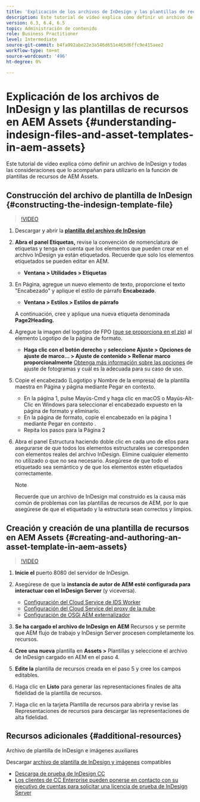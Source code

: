 ```yaml
---
title: 'Explicación de los archivos de InDesign y las plantillas de recursos en AEM Assets '
description: Este tutorial de vídeo explica cómo definir un archivo de InDesign y todas las consideraciones que lo acompañan para utilizarlo en la función de plantillas de recursos de AEM Assets.
version: 6.3, 6.4, 6.5
topic: Administración de contenido
role: Business Practitioner
level: Intermediate
source-git-commit: b4fa992abe22e3a546d651e465d6ffc9e415aee2
workflow-type: tm+mt
source-wordcount: '496'
ht-degree: 0%

---
```



# Explicación de los archivos de InDesign y las plantillas de recursos en AEM Assets {#understanding-indesign-files-and-asset-templates-in-aem-assets}

Este tutorial de vídeo explica cómo definir un archivo de InDesign y todas las consideraciones que lo acompañan para utilizarlo en la función de plantillas de recursos de AEM Assets.

## Construcción del archivo de plantilla de InDesign {#constructing-the-indesign-template-file}

>[!VIDEO](https://video.tv.adobe.com/v/19293/?quality=9&learn=on)

1. Descargar y abrir la [**plantilla del archivo de InDesign**](assets/asset-templates-tutorial-video--supporting-files.zip)
2. **Abra el panel Etiquetas,** revise la convención de nomenclatura de etiquetas y tenga en cuenta que los elementos que pueden crear en el archivo InDesign ya están etiquetados. Recuerde que solo los elementos etiquetados se pueden editar en AEM.

   * **Ventana > Utilidades > Etiquetas**

3. En Página, agregue un nuevo elemento de texto, proporcione el texto &quot;Encabezado&quot; y aplique el estilo de párrafo **Encabezado**.

   * **Ventana > Estilos > Estilos de párrafo**

   A continuación, cree y aplique una nueva etiqueta denominada **Page2Heading.**

4. Agregue la imagen del logotipo de FPO ([que se proporciona en el zip](assets/asset-templates-tutorial-video--supporting-files.zip)) al elemento Logotipo de la página de formato.

   * **Haga clic con el botón derecho** y **seleccione Ajuste > Opciones de ajuste de marco... > Ajuste de contenido > Rellenar marco proporcionalmente**
   [Obtenga más información sobre las opciones](https://helpx.adobe.com/indesign/using/frames-objects.html#fitting_objects_to_frames) de ajuste de fotogramas y cuál es la adecuada para su caso de uso.

5. Copie el encabezado (Logotipo y Nombre de la empresa) de la plantilla maestra en Página y página mediante Pegar en contexto.

   * En la página 1, pulse Mayús-Cmd y haga clic en macOS o Mayús-Alt-Clic en Windows para seleccionar el encabezado expuesto en la página de formato y eliminarlo.
   * En la página de formato, copie el encabezado en la página 1 mediante Pegar en contexto .
   * Repita los pasos para la Página 2

6. Abra el panel Estructura haciendo doble clic en cada uno de ellos para asegurarse de que todos los elementos estructurales se corresponden con elementos reales del archivo InDesign. Elimine cualquier elemento no utilizado o que no sea necesario. Asegúrese de que todo el etiquetado sea semántico y de que los elementos estén etiquetados correctamente.

   >[!NOTE]
   >
   >Recuerde que un archivo de InDesign mal construido es la causa más común de problemas con las plantillas de recursos de AEM, por lo que asegúrese de que el etiquetado y la estructura sean correctos y limpios.

## Creación y creación de una plantilla de recursos en AEM Assets {#creating-and-authoring-an-asset-template-in-aem-assets}

>[!VIDEO](https://video.tv.adobe.com/v/19294/?quality=9&learn=on)

1. **Inicie el** puerto 8080 del servidor de InDesign.
2. Asegúrese de que la **instancia de autor de AEM esté configurada para interactuar con el InDesign Server** (y viceversa).

   * [Configuración del Cloud Service de IDS Worker](http://localhost:4502/etc/cloudservices/proxy/ids.html)
   * [Configuración del Cloud Service del proxy de la nube](http://localhost:4502/etc/cloudservices/proxy.html)
   * [Configuración de OSGi AEM externalizador](http://localhost:4502/system/console/configMgr)

3. **Se ha cargado el archivo de InDesign en AEM** Recursos y se permite que AEM flujo de trabajo y InDesign Server procesen completamente los recursos.
4. **Cree una nueva** plantilla en  **Assets >** Plantillas y seleccione el archivo de InDesign cargado en AEM en el paso 4.
5. **Edite la** plantilla de recursos creada en el paso 5 y cree los campos editables.
6. Haga clic en **Listo** para generar las representaciones finales de alta fidelidad de la plantilla de recursos.
7. Haga clic en la tarjeta Plantilla de recursos para abrirla y revise las Representaciones de recursos para descargar las representaciones de alta fidelidad.

## Recursos adicionales {#additional-resources}

Archivo de plantilla de InDesign e imágenes auxiliares

Descargar [archivo de plantilla de InDesign y imágenes](assets/asset-templates-tutorial-video--supporting-files-1.zip) compatibles

* [Descarga de prueba de InDesign CC](https://creative.adobe.com/products/download/indesign)
* [Los clientes de CC Enterprise pueden ponerse en contacto con su ejecutivo de cuentas para solicitar una licencia de prueba de InDesign Server](https://www.adobe.com/products/indesignserver/faq.html)
